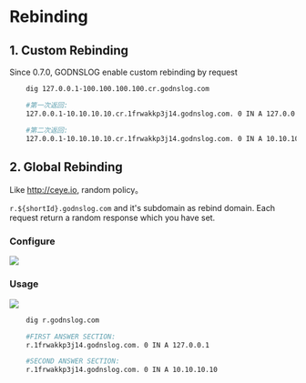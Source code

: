 # Rebinding

## 1. Custom Rebinding

Since 0.7.0, GODNSLOG enable custom rebinding by request

```bash
	dig 127.0.0.1-100.100.100.100.cr.godnslog.com

	#第一次返回:
	127.0.0.1-10.10.10.10.cr.1frwakkp3j14.godnslog.com. 0 IN A 127.0.0.1

	#第二次返回:
	127.0.0.1-10.10.10.10.cr.1frwakkp3j14.godnslog.com. 0 IN A 10.10.10.10
```


## 2. Global Rebinding

Like <http://ceye.io>, random policy。 

`r.${shortId}.godnslog.com` and it's subdomain as rebind domain. Each request return a random response which you have set.

### Configure
![](https://s1.ax1x.com/2020/08/31/dOO6fO.png)

### Usage

![](https://s1.ax1x.com/2020/08/31/dOOgpD.png)

```bash
	dig r.godnslog.com

	#FIRST ANSWER SECTION:
	r.1frwakkp3j14.godnslog.com. 0 IN A 127.0.0.1

	#SECOND ANSWER SECTION:
	r.1frwakkp3j14.godnslog.com. 0 IN A 10.10.10.10
```
